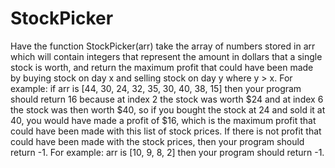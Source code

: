 # StockPicker
Have the function StockPicker(arr) take the array of numbers stored in arr which will contain integers that represent the amount in dollars that a single stock is worth, and return the maximum profit that could have been made by buying stock on day x and selling stock on day y where y > x. For example: if arr is [44, 30, 24, 32, 35, 30, 40, 38, 15] then your program should return 16 because at index 2 the stock was worth $24 and at index 6 the stock was then worth $40, so if you bought the stock at 24 and sold it at 40, you would have made a profit of $16, which is the maximum profit that could have been made with this list of stock prices.  If there is not profit that could have been made with the stock prices, then your program should return -1. For example: arr is [10, 9, 8, 2] then your program should return -1. 
